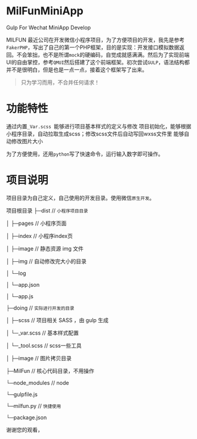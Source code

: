 # MilFunMiniApp
Gulp For  Wechat MiniApp Develop

MILFUN 最近公司在开发微信小程序项目，为了方便项目的开发，我先是参考`FakerPHP`，写出了自己的第一个PHP框架，目的是实现：开发接口模拟数据返回。不会笨拙，也不是所谓`mock`的硬编码，自觉成就感满满。然后为了实现前端UI的自由掌控，参考`QMUI`然后搭建了这个前端框架。初次尝试`GULP`，语法结构都并不是很明白，但是也是一点一点，接着这个框架写了出来。

>只为学习而用，不合并任何请求！

功能特性
======

通过内置`_Var.scss `能够进行项目基本样式的定义与修改
项目初始化，能够根据小程序目录，自动拉取生成scss；修改scss文件后自动写回wxss文件里
能够自动修改图片大小

为了方便使用，还用`python`写了快速命令，运行输入数字即可操作。

项目说明
======

项目目录为自己定义，自己使用的开发目录。使用微信`原生开发`。

项目根目录
├─dist          // `小程序项目目录`

│  ├─pages           // 小程序页面

│     ├─index       // 小程序index页

│     ├─image       // 静态资源 img 文件

│     ├─img       // 自动修改完大小的目录

│     └─log    

│  └─app.json      

│  └─app.js        

├─doing          // `实际进行开发的目录`

│  ├─scss      // 项目相关 SASS ，由 gulp 生成

│  └─_var.scss   //  基本样式配置

│  └─_tool.scss     // scss一些工具

│  ├─image     // 图片拷贝目录

├─MilFun         // 核心代码目录，不用操作

└─node_modules  // node

└─gulpfile.js        

└─milfun.py     //  `快捷使用   `     

└─package.json




谢谢您的观看，


